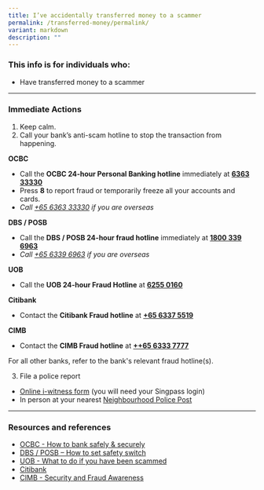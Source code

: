 ```yaml
---
title: I’ve accidentally transferred money to a scammer
permalink: /transferred-money/permalink/
variant: markdown
description: ""
---
```

### This info is for individuals who:  
* Have transferred money to a scammer

<hr>

### Immediate Actions  
1. Keep calm. 
2. Call your bank’s anti-scam hotline to stop the transaction from happening.


**OCBC**
* Call the **OCBC 24-hour Personal Banking hotline** immediately at  <strong><a href="tel:6363 3333">6363 33330</a></strong>
* Press **8** to report fraud or temporarily freeze all your accounts and cards.  
* *Call <a href="tel:+65 6363 3333">+65 6363 33330</a> if you are overseas*

  
**DBS / POSB** 
* Call the **DBS / POSB 24-hour fraud hotline** immediately at <strong><a href="tel:1800 339 6963">1800 339 6963</a></strong> 
* *Call <a href="tel:+65 6339 6963">+65 6339 6963</a>  if you are overseas*
  
**UOB**
* Call the **UOB 24-hour Fraud Hotline** at <strong><a href="tel:6255 0160">6255 0160</a></strong>
  
**Citibank**
* Contact the **Citibank Fraud hotline** at <strong><a href="tel:+65 6337 5519">+65 6337 5519</a></strong>
  
**CIMB**  
* Contact the **CIMB Fraud hotline** at <strong><a href="tel:+65 6333 7777">++65 6333 7777</a></strong>
  
For all other banks, refer to the bank's relevant fraud hotline(s). 
  

  
3. File a police report
* [Online i-witness form](https://eservices.police.gov.sg/content/policehubhome/homepage/police-report.html  ) (you will need your Singpass login) 
* In person at your nearest [Neighbourhood Police Post](https://www.sgdi.gov.sg/other-organisations/police-posts-manned-npps)


<hr>

### Resources and references

  
* [OCBC - How to bank safely &amp; securely ](https://www.ocbc.com/personal-banking/security/secure-banking-ways/impersonation-scams) 
* [DBS / POSB – How to set safety switch](https://www.dbs.com.sg/personal/support/bank-ssb-safety-switch.html)
* [UOB - What to do if you have been scammed](https://www.uob.com.sg/personal/digital-banking/pib/security/what-to-do-if-you-have-been-scammed/index.page)
* [Citibank](https://www.citibank.com.sg/static/contact/)
* [CIMB - Security and Fraud Awareness](https://www.cimb.com.sg/en/personal/help-support/security-fraud.html)